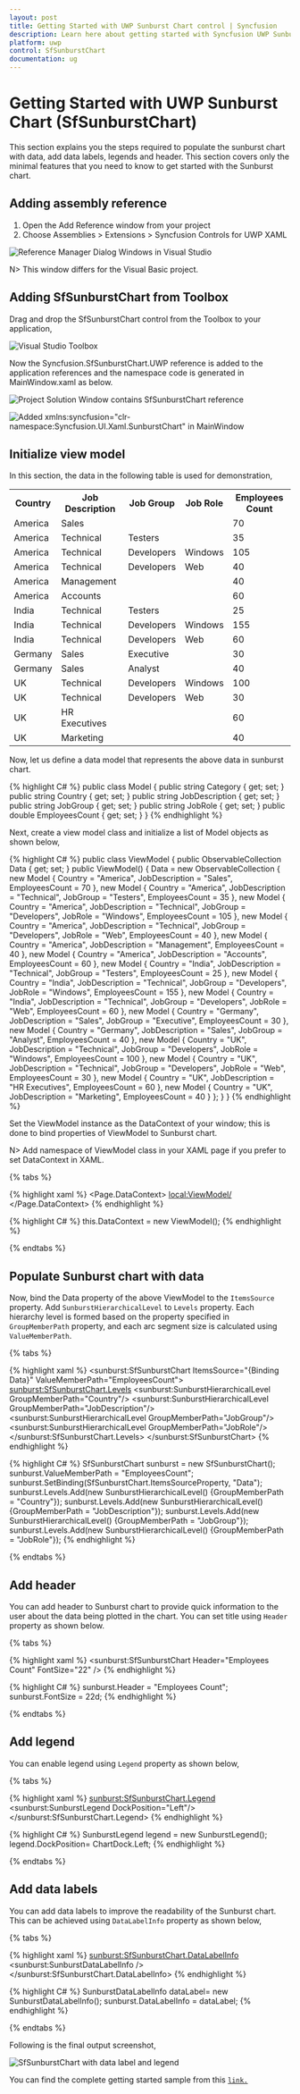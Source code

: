 ```yaml
---
layout: post
title: Getting Started with UWP Sunburst Chart control | Syncfusion
description: Learn here about getting started with Syncfusion UWP Sunburst Chart (SfSunburstChart) control, its elements and more.
platform: uwp
control: SfSunburstChart
documentation: ug
---
```


# Getting Started with UWP Sunburst Chart (SfSunburstChart)

This section explains you the steps required to populate the sunburst chart with data, add data labels, legends and header. This section covers only the minimal features that you need to know to get started with the Sunburst chart.

## Adding assembly reference

1. Open the Add Reference window from your project
2. Choose Assemblies > Extensions > Syncfusion Controls for UWP XAML

![Reference Manager Dialog Windows in Visual Studio](Getting-Started_images/gettingstarted_uwp1.png)

N> This window differs for the Visual Basic project.

## Adding SfSunburstChart from Toolbox

Drag and drop the SfSunburstChart control from the Toolbox to your application,

![Visual Studio Toolbox](Getting-Started_images/gettingstarted_uwp2.png)

Now the Syncfusion.SfSunburstChart.UWP reference is added to the application references and the namespace code is generated in MainWindow.xaml as below.

![Project Solution Window contains SfSunburstChart reference](Getting-Started_images/gettingstarted_uwp3.png)

![Added xmlns:syncfusion="clr-namespace:Syncfusion.UI.Xaml.SunburstChart" in MainWindow](Getting-Started_images/gettingstarted_uwp4.png)

## Initialize view model

In this section, the data in the following table is used for demonstration,

<table>
<tr>
<th>
Country
</th>
<th>
Job Description
</th>
<th>
Job Group
</th>
<th>
Job Role
</th>
<th>
Employees Count
</th>
</tr>
<tr>
<td>
America
</td>
<td>
Sales
</td>
<td>
</td>
<td>
</td>
<td>
70
</td>
</tr>
<tr>
<td>
America
</td>
<td>
Technical
</td>
<td>
Testers
</td>
<td>
</td>
<td>
35
</td>
</tr>
<tr>
<td>
America
</td>
<td>
Technical
</td>
<td>
Developers
</td>
<td>
Windows
</td>
<td>
105
</td>
</tr>
<tr>
<td>
America
</td>
<td>
Technical
</td>
<td>
Developers
</td>
<td>
Web
</td>
<td>
40
</td>
</tr>
<tr>
<td>
America
</td>
<td>
Management
</td>
<td>
</td>
<td>
</td>
<td>
40
</td>
</tr>
<tr>
<td>
America
</td>
<td>
Accounts
</td>
<td>
</td>
<td>
</td>
<td>
60
</td>
</tr>
<tr>
<td>
India
</td>
<td>
Technical
</td>
<td>
Testers
</td>
<td>
</td>
<td>
25
</td>
</tr>
<tr>
<td>
India
</td>
<td>
Technical
</td>
<td>
Developers
</td>
<td>
Windows
</td>
<td>
155
</td>
</tr>
<tr>
<td>
India
</td>
<td>
Technical
</td>
<td>
Developers
</td>
<td>
Web
</td>
<td>
60
</td>
</tr>
<tr>
<td>
Germany
</td>
<td>
Sales
</td>
<td>
Executive
</td>
<td>
</td>
<td>
30
</td>
</tr>
<tr>
<td>
Germany
</td>
<td>
Sales
</td>
<td>
Analyst
</td>
<td>
</td>
<td>
40
</td>
</tr>
<tr>
<td>
UK
</td>
<td>
Technical
</td>
<td>
Developers
</td>
<td>
Windows
</td>
<td>
100
</td>
</tr>
<tr>
<td>
UK
</td>
<td>
Technical
</td>
<td>
Developers
</td>
<td>
Web
</td>
<td>
30
</td>
</tr>
<tr>
<td>
UK
</td>
<td>
HR Executives
</td>
<td>
</td>
<td>
</td>
<td>
60
</td>
</tr>
<tr>
<td>
UK
</td>
<td>
Marketing
</td>
<td>
</td>
<td>
</td>
<td>
40
</td>
</tr>
</table>

Now, let us define a data model that represents the above data in sunburst chart.

{% highlight C# %}
    public class Model
    {
        public string Category { get; set; }
        public string Country { get; set; }
        public string JobDescription { get; set; }
        public string JobGroup { get; set; }
        public string JobRole { get; set; }
        public double EmployeesCount { get; set; }
    }
{% endhighlight %}

Next, create a view model class and initialize a list of Model objects as shown below,

{% highlight C# %}
     public class ViewModel
     {
        public ObservableCollection<Model> Data { get; set; }
        public ViewModel()
        {
            Data = new ObservableCollection<Model>
            {
                new Model
                {
                    Country = "America", JobDescription = "Sales",
                    EmployeesCount = 70
                },
                new Model
                {
                    Country = "America", JobDescription = "Technical",
                    JobGroup = "Testers", EmployeesCount = 35
                },
                new Model
                {
                    Country = "America", JobDescription = "Technical",
                    JobGroup = "Developers", JobRole = "Windows", EmployeesCount = 105
                },
                new Model
                {
                    Country = "America", JobDescription = "Technical",
                    JobGroup = "Developers", JobRole = "Web", EmployeesCount = 40
                },
                new Model
                {
                    Country = "America", JobDescription = "Management",
                    EmployeesCount = 40
                },
                new Model
                {
                    Country = "America", JobDescription = "Accounts",
                    EmployeesCount = 60
                },
                new Model
                {
                    Country = "India", JobDescription = "Technical",
                    JobGroup = "Testers", EmployeesCount = 25
                },
                new Model
                {
                    Country = "India", JobDescription = "Technical", JobGroup = "Developers",
                    JobRole = "Windows", EmployeesCount = 155
                },
                new Model
                {
                    Country = "India", JobDescription = "Technical", JobGroup = "Developers",
                    JobRole = "Web", EmployeesCount = 60
                },
                new Model
                {
                    Country = "Germany", JobDescription = "Sales", JobGroup = "Executive",
                    EmployeesCount = 30
                },
                new Model
                {
                    Country = "Germany", JobDescription = "Sales", JobGroup = "Analyst",
                    EmployeesCount = 40
                },
                new Model
                {
                    Country = "UK", JobDescription = "Technical", JobGroup = "Developers",
                    JobRole = "Windows", EmployeesCount = 100
                },
                new Model
                {
                    Country = "UK", JobDescription = "Technical", JobGroup = "Developers",
                    JobRole = "Web", EmployeesCount = 30
                },
                new Model
                {
                    Country = "UK", JobDescription = "HR Executives", EmployeesCount = 60
                },
                new Model
                {
                    Country = "UK", JobDescription = "Marketing", EmployeesCount = 40
                }
            };
        }
    }
{% endhighlight %}

Set the ViewModel instance as the DataContext of your window; this is done to bind properties of ViewModel to Sunburst chart.

N> Add namespace of ViewModel class in your XAML page if you prefer to set DataContext in XAML.

{% tabs %}

{% highlight xaml %}
<Page
    x:Class="SunburstTest.MainPage"
    xmlns="http://schemas.microsoft.com/winfx/2006/xaml/presentation"
    xmlns:x="http://schemas.microsoft.com/winfx/2006/xaml"
    xmlns:local="using:GettingStarted"
    xmlns:d="http://schemas.microsoft.com/expression/blend/2008"
    xmlns:mc="http://schemas.openxmlformats.org/markup-compatibility/2006"
    mc:Ignorable="d">
    <Page.DataContext>
        <local:ViewModel/>
    </Page.DataContext>
</Page>
{% endhighlight %}

{% highlight C# %}
this.DataContext = new ViewModel();
{% endhighlight %}
    
{% endtabs %}

## Populate Sunburst chart with data

Now, bind the Data property of the above ViewModel to the `ItemsSource` property. 
Add `SunburstHierarchicalLevel` to `Levels` property. Each hierarchy level is formed based on the property specified in `GroupMemberPath` property, and each arc segment size is calculated using `ValueMemberPath`.

{% tabs %}

{% highlight xaml %}
<sunburst:SfSunburstChart ItemsSource="{Binding Data}" ValueMemberPath="EmployeesCount">
    <sunburst:SfSunburstChart.Levels>
        <sunburst:SunburstHierarchicalLevel GroupMemberPath="Country"/>
        <sunburst:SunburstHierarchicalLevel GroupMemberPath="JobDescription"/>
        <sunburst:SunburstHierarchicalLevel GroupMemberPath="JobGroup"/>
        <sunburst:SunburstHierarchicalLevel GroupMemberPath="JobRole"/>
    </sunburst:SfSunburstChart.Levels>
</sunburst:SfSunburstChart>
{% endhighlight %}

{% highlight C# %}
SfSunburstChart sunburst = new SfSunburstChart();
sunburst.ValueMemberPath = "EmployeesCount";
sunburst.SetBinding(SfSunburstChart.ItemsSourceProperty, "Data");
sunburst.Levels.Add(new SunburstHierarchicalLevel() {GroupMemberPath = "Country"});
sunburst.Levels.Add(new SunburstHierarchicalLevel() {GroupMemberPath = "JobDescription"});
sunburst.Levels.Add(new SunburstHierarchicalLevel() {GroupMemberPath = "JobGroup"});
sunburst.Levels.Add(new SunburstHierarchicalLevel() {GroupMemberPath = "JobRole"});
{% endhighlight %}
    
{% endtabs %}

## Add header 

You can add header to Sunburst chart to provide quick information to the user about the data being plotted in the chart. You can set title using `Header` property as shown below.

{% tabs %}

{% highlight xaml %}
<sunburst:SfSunburstChart Header="Employees Count" FontSize="22" />
{% endhighlight %}

{% highlight C# %}
sunburst.Header = "Employees Count";
sunburst.FontSize = 22d;
{% endhighlight %}
    
{% endtabs %}

## Add legend

You can enable legend using `Legend` property as shown below,

{% tabs %}

{% highlight xaml %}
<sunburst:SfSunburstChart.Legend>
    <sunburst:SunburstLegend DockPosition="Left"/>
</sunburst:SfSunburstChart.Legend>
{% endhighlight %}

{% highlight C# %}
SunburstLegend legend = new SunburstLegend();
legend.DockPosition= ChartDock.Left;
{% endhighlight %}
    
{% endtabs %}

## Add data labels

You can add data labels to improve the readability of the Sunburst chart. This can be achieved using `DataLabelInfo` property as shown below,

{% tabs %}

{% highlight xaml %}
<sunburst:SfSunburstChart.DataLabelInfo>
    <sunburst:SunburstDataLabelInfo />
</sunburst:SfSunburstChart.DataLabelInfo>
{% endhighlight %}

{% highlight C# %}
SunburstDataLabelInfo dataLabel= new SunburstDataLabelInfo();
sunburst.DataLabelInfo = dataLabel;
{% endhighlight %}
    
{% endtabs %}

Following is the final output screenshot,

![SfSunburstChart with data label and legend](Getting-Started_images/gettingstarted_uwp5.png)

You can find the complete getting started sample from this [`link.`](http://www.syncfusion.com/downloads/support/directtrac/general/ze/GettingStarted-703249641)